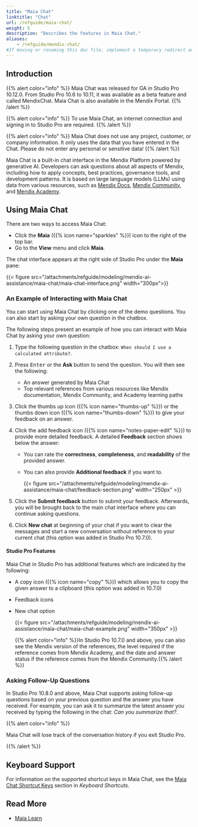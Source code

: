 ```yaml
--- 
title: "Maia Chat" 
linktitle: "Chat" 
url: /refguide/maia-chat/ 
weight: 5 
description: "Describes the features in Maia Chat." 
aliases: 
    - /refguide/mendix-chat/ 
#If moving or renaming this doc file, implement a temporary redirect and let the respective team know they should update the URL in the product. See Mapping to Products for more details. 
--- 
```

 
## Introduction  
 
{{% alert color="info" %}} 
Maia Chat was released for GA in Studio Pro 10.12.0. From Studio Pro 10.6 to 10.11, it was available as a beta feature and called MendixChat. Maia Chat is also available in the Mendix Portal. 
{{% /alert %}} 
 
{{% alert color="info" %}} 
To use Maia Chat, an internet connection and signing in to Studio Pro are required. 
{{% /alert %}} 
 
{{% alert color="info" %}} 
Maia Chat does not use any project, customer, or company information. It only uses the data that you have entered in the Chat. Please do not enter any personal or sensitive data! 
{{% /alert %}} 
 
Maia Chat is a built-in chat interface in the Mendix Platform powered by generative AI. Developers can ask questions about all aspects of Mendix, including how to apply concepts, best practices, governance tools, and development patterns. It is based on large language models (LLMs) using data from various resources, such as [Mendix Docs](/), [Mendix Community](https://community.mendix.com/), and [Mendix Academy](https://academy.mendix.com/). 
 
## Using Maia Chat 
 
There are two ways to access Maia Chat:  
 
* Click the **Maia** ({{% icon name="sparkles" %}}) icon to the right of the top bar. 
* Go to the **View** menu and click **Maia**. 
 
The chat interface appears at the right side of Studio Pro under the **Maia** pane: 
 
{{< figure src="/attachments/refguide/modeling/mendix-ai-assistance/maia-chat/maia-chat-interface.png" width="300px">}} 
 
### An Example of Interacting with Maia Chat 
 
You can start using Maia Chat by clicking one of the demo questions. You can also start by asking your own question in the chatbox.  
 
The following steps present an example of how you can interact with Maia Chat by asking your own question: 
 
1. Type the following question in the chatbox: `When should I use a calculated attribute?`. 
2. Press <kbd>Enter</kbd> or the **Ask** button to send the question. You will then see the following: 
    * An answer generated by Maia Chat 
    * Top relevant references from various resources like Mendix documentation, Mendix Community, and Academy learning paths 
 
3. Click the thumbs up icon ({{% icon name="thumbs-up" %}}) or the thumbs down icon ({{% icon name="thumbs-down" %}}) to give your feedback on an answer.  
 
4. Click the add feedback icon ({{% icon name="notes-paper-edit" %}}) to provide more detailed feedback. A detailed **Feedback** section shows below the answer: 
 
    * You can rate the **correctness**, **completeness**, and **readability** of the provided answer. 
 
    * You can also provide **Additional feedback** if you want to.  
 
      {{< figure src="/attachments/refguide/modeling/mendix-ai-assistance/maia-chat/feedback-section.png" width="250px" >}}  
 
5. Click the **Submit feedback** button to submit your feedback. Afterwards, you will be brought back to the main chat interface where you can continue asking questions. 
 
6. Click **New chat** at beginning of your chat if you want to clear the messages and start a new conversation without reference to your current chat (this option was added in Studio Pro 10.7.0). 
 
#### Studio Pro Features 
 
Maia Chat in Studio Pro has additional features which are indicated by the following: 
 
* A copy icon ({{% icon name="copy" %}}) which allows you to copy the given answer to a clipboard (this option was added in 10.7.0) 
* Feedback icons 
* New chat option 
   
    {{< figure src="/attachments/refguide/modeling/mendix-ai-assistance/maia-chat/maia-chat-example.png" width="350px" >}} 
     
    {{% alert color="info" %}}In Studio Pro 10.7.0 and above, you can also see the Mendix version of the references, the level required if the reference comes from Mendix Academy, and the date and answer status if the reference comes from the Mendix Community.{{% /alert %}} 
 
### Asking Follow-Up Questions 
 
In Studio Pro 10.8.0 and above, Maia Chat supports asking follow-up questions based on your previous question and the answer you have received. For example, you can ask it to summarize the latest answer you received by typing the following in the chat: *Can you summarize that?*. 
 
{{% alert color="info" %}} 
 
Maia Chat will lose track of the conversation history if you exit Studio Pro. 
 
{{% /alert %}} 
 
## Keyboard Support 
 
For information on the supported shortcut keys in Maia Chat, see the [Maia Chat Shortcut Keys](/refguide/keyboard-shortcuts/#maia-chat-shortcuts) section in *Keyboard Shortcuts*. 
 
## Read More 
 
* [Maia Learn](/refguide/maia-learn/) 
